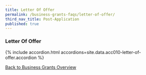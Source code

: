 ```yaml
---
title: Letter Of Offer
permalink: /business-grants-faqs/letter-of-offer/
third_nav_title: Post-Application
published: true
---
```


### Letter Of Offer

{% include accordion.html accordions=site.data.acc010-letter-of-offer.accordion %}

[Back to Business Grants Overview](/business-grants-portal/)